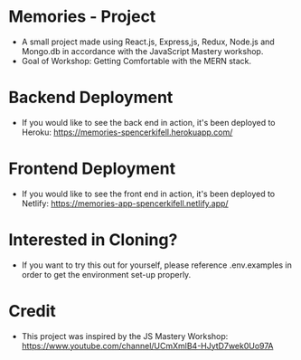 # Memories - Project

- A small project made using React.js, Express,js, Redux, Node.js and Mongo.db in accordance with the JavaScript Mastery workshop.
- Goal of Workshop: Getting Comfortable with the MERN stack.

# Backend Deployment

- If you would like to see the back end in action, it's been deployed to Heroku: https://memories-spencerkifell.herokuapp.com/

# Frontend Deployment

- If you would like to see the front end in action, it's been deployed to Netlify: https://memories-app-spencerkifell.netlify.app/

# Interested in Cloning?

- If you want to try this out for yourself, please reference .env.examples in order to get the environment set-up properly.

# Credit

- This project was inspired by the JS Mastery Workshop: https://www.youtube.com/channel/UCmXmlB4-HJytD7wek0Uo97A
